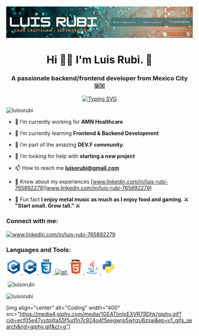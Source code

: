 ![MasterHead](https://github.com/LuisoRubi/LuisoRubi/blob/main/NEWBANNER.jpg)

<h1 align="center">Hi 🧙‍♂️ I'm Luis Rubi. 🚀</h1>
<h3 align="center">A passionate backend/frontend developer from Mexico City 🇲🇽</h3>
<p align="center"> <a href="https://git.io/typing-svg"><img src="https://readme-typing-svg.herokuapp.com?font=Fira+Code&pause=1000&color=F72727&background=1193FF00&random=false&width=435&lines=Thanks+for+visiting+my+profile.;Feel+free+to+reach+out+for+anything.+" alt="Typing SVG" /></a>



<p align="left"> <img src="https://komarev.com/ghpvc/?username=luisorubi&label=Profile%20views&color=0e75b6&style=flat" alt="luisorubi" /> </p>

- 🔭 I’m currently working for **AMN Healthcare**

- 🌱 I’m currently learning **Frontend & Backend Development**

- 👯 I’m part of the amazing **DEV.F community.**

- 🤝 I’m looking for help with **starting a new project**

- 📫 How to reach me **luisorubi@gmail.com**

- 📄 Know about my experiences [www.linkedin.com/in/luis-rubi-765892279](www.linkedin.com/in/luis-rubi-765892279)

- 👾 Fun fact **I enjoy metal music as much as I enjoy food and gaming. ⚔️ "Start small. Grow tall." ⚔️**

<h3 align="left">Connect with me:</h3>
<p align="left">
<a href="https://linkedin.com/in/www.linkedin.com/in/luis-rubi-765892279" target="blank"><img align="center" src="https://raw.githubusercontent.com/rahuldkjain/github-profile-readme-generator/master/src/images/icons/Social/linked-in-alt.svg" alt="www.linkedin.com/in/luis-rubi-765892279" height="30" width="40" /></a>
</p>

<h3 align="left">Languages and Tools:</h3>
<p align="left"> <a href="https://www.cprogramming.com/" target="_blank" rel="noreferrer"> <img src="https://raw.githubusercontent.com/devicons/devicon/master/icons/c/c-original.svg" alt="c" width="40" height="40"/> </a> <a href="https://www.w3schools.com/cpp/" target="_blank" rel="noreferrer"> <img src="https://raw.githubusercontent.com/devicons/devicon/master/icons/cplusplus/cplusplus-original.svg" alt="cplusplus" width="40" height="40"/> </a> <a href="https://www.w3schools.com/css/" target="_blank" rel="noreferrer"> <img src="https://raw.githubusercontent.com/devicons/devicon/master/icons/css3/css3-original-wordmark.svg" alt="css3" width="40" height="40"/> </a> <a href="https://git-scm.com/" target="_blank" rel="noreferrer"> <img src="https://www.vectorlogo.zone/logos/git-scm/git-scm-icon.svg" alt="git" width="40" height="40"/> </a> <a href="https://www.w3.org/html/" target="_blank" rel="noreferrer"> <img src="https://raw.githubusercontent.com/devicons/devicon/master/icons/html5/html5-original-wordmark.svg" alt="html5" width="40" height="40"/> </a> <a href="https://www.java.com" target="_blank" rel="noreferrer"> <img src="https://raw.githubusercontent.com/devicons/devicon/master/icons/java/java-original.svg" alt="java" width="40" height="40"/> </a> <a href="https://www.python.org" target="_blank" rel="noreferrer"> <img src="https://raw.githubusercontent.com/devicons/devicon/master/icons/python/python-original.svg" alt="python" width="40" height="40"/> </a> </p>

<p>&nbsp;<img align="center" src="https://github-readme-stats.vercel.app/api?username=luisorubi&show_icons=true&locale=en" alt="luisorubi" /></p>

<p><img align="center" src="https://github-readme-streak-stats.herokuapp.com/?user=luisorubi&" alt="luisorubi" /></p>

[img align="center" alt="Coding" width="400" src="https://media4.giphy.com/media/1GEATImIxEXVR79Dhk/giphy.gif?cid=ecf05e47yutpjlta55f1ud1n7c924o4f5eegwrp5whzu6zsw&ep=v1_gifs_search&rid=giphy.gif&ct=g"]
